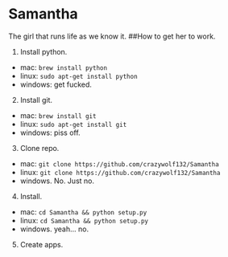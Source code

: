 # Samantha
The girl that runs life as we know it.
##How to get her to work.
1. Install python.
  - mac: `brew install python`
  - linux: `sudo apt-get install python`
  - windows: get fucked.
2. Install git.
  - mac: `brew install git`
  - linux: `sudo apt-get install git`
  - windows: piss off.
3. Clone repo.
  - mac: `git clone https://github.com/crazywolf132/Samantha`
  - linux: `git clone https://github.com/crazywolf132/Samantha`
  - windows. No. Just no.
4. Install.
  - mac: `cd Samantha && python setup.py`
  - linux: `cd Samantha && python setup.py`
  - windows. yeah... no.
5. Create apps.


